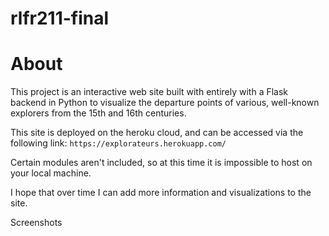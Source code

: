 # rlfr211-final
# About
This project is an interactive web site built with entirely with a Flask backend in Python to visualize 
the departure points of various, well-known explorers from the 15th and 16th centuries.

This site is deployed on the heroku cloud, and can be accessed via the following link: `https://explorateurs.herokuapp.com/`

Certain modules aren't included, so at this time it is impossible to host on your local machine.

I hope that over time I can add more information and visualizations to the site. 

Screenshots

